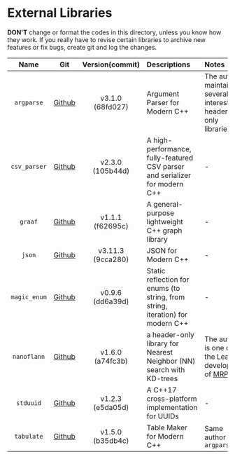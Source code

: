 External Libraries
===

**DON'T** change or format the codes in this directory, unless you know how they work.
If you really have to revise certain libraries to archive new features or fix bugs, create
git and log the changes.

|     Name     |                          Git                          |    Version(commit)    | Descriptions                                                                   | Notes                                                                            |
| :----------: | :---------------------------------------------------: | :-------------------: | :----------------------------------------------------------------------------- | :------------------------------------------------------------------------------- |
|  `argparse`  |     [Github](https://github.com/p-ranav/argparse)     | v3.1.0</br>(68fd027)  | Argument Parser for Modern C++                                                 | The author maintains several interesting header only libraries                   |
| `csv_parser` | [Github](https://github.com/vincentlaucsb/csv-parser) | v2.3.0</br>(105b44d)  | A high-performance, fully-featured CSV parser and serializer for modern C++    | -                                                                                |
|   `graaf`    |     [Github](https://github.com/bobluppes/graaf)      | v1.1.1</br>(f62695c)  | A general-purpose lightweight C++ graph library                                | -                                                                                |
|    `json`    |      [Github](https://github.com/nlohmann/json)       | v3.11.3</br>(9cca280) | JSON for Modern C++                                                            | -                                                                                |
| `magic_enum` |    [Github](https://github.com/Neargye/magic_enum)    | v0.9.6</br>(dd6a39d)  | Static reflection for enums (to string, from string, iteration) for modern C++ | -                                                                                |
| `nanoflann`  |   [Github](https://github.com/jlblancoc/nanoflann)    | v1.6.0</br>(a74fc3b)  | a header-only library for Nearest Neighbor (NN) search with KD-trees           | The author is one of the Lead developers of [MRPT](https://github.com/MRPT/mrpt) |
|  `stduuid`   |  [Github](https://github.com/mariusbancila/stduuid)   | v1.2.3</br>(e5da05d)  | A C++17 cross-platform implementation for UUIDs                                | -                                                                                |
|  `tabulate`  |     [Github](https://github.com/p-ranav/tabulate)     | v1.5.0</br>(b35db4c)  | Table Maker for Modern C++                                                     | Same author as `argparse`                                                        |